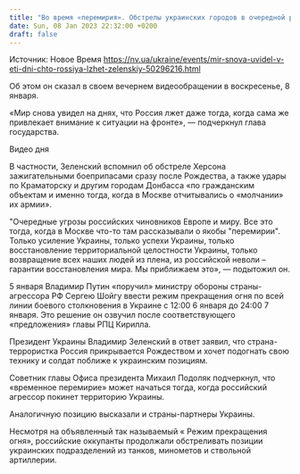 ```yaml
---
title: "Во время «перемирия». Обстрелы украинских городов в очередной раз продемонстрировали миру ложь РФ — Зеленский"
date: Sun, 08 Jan 2023 22:32:00 +0200
draft: false
---
```

Источник: Новое Время https://nv.ua/ukraine/events/mir-snova-uvidel-v-eti-dni-chto-rossiya-lzhet-zelenskiy-50296216.html


Об этом он сказал в своем вечернем видеообращении в воскресенье, 8 января.

«Мир снова увидел на днях, что Россия лжет даже тогда, когда сама же привлекает внимание к ситуации на фронте», — подчеркнул глава государства.

 Видео дня   

В частности, Зеленский вспомнил об обстреле Херсона зажигательными боеприпасами сразу после Рождества, а также удары по Краматорску и другим городам Донбасса «по гражданским объектам и именно тогда, когда в Москве отчитывались о «молчании» их армии».

"Очередные угрозы российских чиновников Европе и миру. Все это тогда, когда в Москве что-то там рассказывали о якобы "перемирии". Только усиление Украины, только успехи Украины, только восстановление территориальной целостности Украины, только возвращение всех наших людей из плена, из российской неволи – гарантии восстановления мира. Мы приближаем это», — подытожил он.

5 января Владимир Путин «поручил» министру обороны страны-агрессора РФ Сергею Шойгу ввести режим прекращения огня по всей линии боевого столкновения в Украине с 12:00 6 января до 24:00 7 января. Это решение он озвучил после соответствующего «предложения» главы РПЦ Кирилла.

Президент Украины Владимир Зеленский в ответ заявил, что страна-террористка Россия прикрывается Рождеством и хочет подогнать свою технику и солдат поближе к украинским позициям.

Советник главы Офиса президента Михаил Подоляк подчеркнул, что «временное перемирие» может начаться тогда, когда российский агрессор покинет территорию Украины.

Аналогичную позицию высказали и страны-партнеры Украины.

Несмотря на объявленный так называемый « Режим прекращения огня», российские оккупанты продолжали обстреливать позиции украинских подразделений из танков, минометов и ствольной артиллерии.
